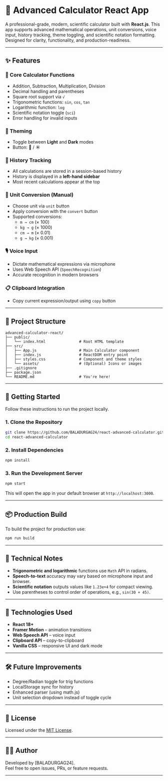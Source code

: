 # 🔢 Advanced Calculator React App

A professional-grade, modern, scientific calculator built with **React.js**. This app supports advanced mathematical operations, unit conversions, voice input, history tracking, theme toggling, and scientific notation formatting. Designed for clarity, functionality, and production-readiness.

--- 

## ✨ Features

### 🧮 Core Calculator Functions
- Addition, Subtraction, Multiplication, Division 
- Decimal handling and parentheses
- Square root support via `√`
- Trigonometric functions: `sin`, `cos`, `tan`
- Logarithmic function: `log` 
- Scientific notation toggle (`sci`)
- Error handling for invalid inputs

### 🎨 Theming
- Toggle between **Light** and **Dark** modes  
- Button: 🌙 / ☀️

### 🧠 History Tracking 
- All calculations are stored in a session-based history
- History is displayed in a **left-hand sidebar**
- Most recent calculations appear at the top

### 🔁 Unit Conversion (Manual)
- Choose unit via `unit` button
- Apply conversion with the `convert` button
- Supported conversions:
  - `m → cm` (× 100)
  - `kg → g` (× 1000)
  - `cm → m` (× 0.01)
  - `g → kg` (× 0.001)

### 🎙️ Voice Input
- Dictate mathematical expressions via microphone
- Uses Web Speech API (`SpeechRecognition`)
- Accurate recognition in modern browsers

### 📋 Clipboard Integration
- Copy current expression/output using `copy` button

---

## 📁 Project Structure

```
advanced-calculator-react/
├── public/
│   └── index.html               # Root HTML template
├── src/
│   ├── App.js                   # Main Calculator component
│   ├── index.js                 # ReactDOM entry point
│   ├── styles.css               # Component and theme styles
│   └── assets/                  # (Optional) Icons or images
├── .gitignore
├── package.json
└── README.md                    # You're here!
```

---

## 🚀 Getting Started

Follow these instructions to run the project locally.

### 1. Clone the Repository

```bash
git clone https://github.com/BALADURGAG24/react-advanced-calculator.git
cd react-advanced-calculator
```

### 2. Install Dependencies

```bash
npm install
```

### 3. Run the Development Server

```bash
npm start
```

This will open the app in your default browser at `http://localhost:3000`.

---

## 📦 Production Build

To build the project for production use:

```bash
npm run build
```

---


## 🧪 Technical Notes

- **Trigonometric and logarithmic** functions use `Math` API in radians.
- **Speech-to-text** accuracy may vary based on microphone input and browser.
- **Scientific notation** outputs values like `1.23e+4` for compact viewing.
- Use parentheses to control order of operations, e.g., `sin(30 + 45)`.

---

## 🧰 Technologies Used

- **React 18+**
- **Framer Motion** – animation transitions
- **Web Speech API** – voice input
- **Clipboard API** – copy-to-clipboard
- **Vanilla CSS** – responsive UI and dark mode

---

## 🛠️ Future Improvements

- Degree/Radian toggle for trig functions
- LocalStorage sync for history
- Enhanced parser (using math.js)
- Unit selection dropdown instead of toggle cycle

---

## 📝 License

Licensed under the [MIT License](LICENSE).

---

## 🙋‍♂️ Author

Developed by [BALADURGAG24].  
Feel free to open issues, PRs, or feature requests.

---

